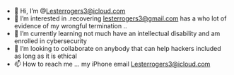 - 👋 Hi, I’m @Lesterrogers3@icloud.com
- 👀 I’m interested in .recovering lesterrogers3@gmail.com has a who lot of evidence of my wrongful termination ..
- 🌱 I’m currently learning not much have an intellectual disability and am enrolled in cybersecurity 
- 💞️ I’m looking to collaborate on anybody that can help hackers included as long as it is ethical 
- 📫 How to reach me ... my iPhone email Lesterrogers3@icloud.com

<!---
Lesterrogers3 is my username if it's available 
--->
